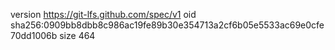 version https://git-lfs.github.com/spec/v1
oid sha256:0909bb8dbb8c986ac19fe89b30e354713a2cf6b05e5533ac69e0cfe70dd1006b
size 464
